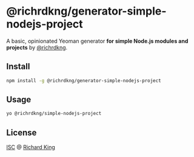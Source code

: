 # @richrdkng/generator-simple-nodejs-project

A basic, opinionated Yeoman generator **for simple Node.js modules and projects** by [@richrdkng][url-richrdkng].

## Install

```bash
npm install -g @richrdkng/generator-simple-nodejs-project
```

## Usage

```bash
yo @richrdkng/simple-nodejs-project
```

## License

[ISC][url-license-doc] @ [Richard King][url-richrdkng]

  <!--- References ============================================================================ -->

  <!--- Badges -->

  <!--- URLs -->
  [url-richrdkng]:   https://www.richrdkng.com
  [url-license-doc]: https://github.com/richrdkng/generator-simple-nodejs-project/blob/master/LICENSE.md
  [url-contrib-doc]: https://github.com/richrdkng/generator-simple-nodejs-project/blob/master/.github/CONTRIBUTING.md
